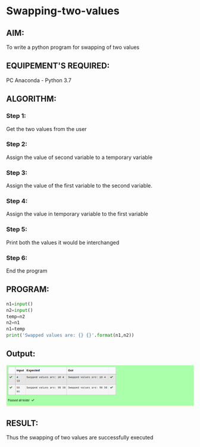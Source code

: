 # Swapping-two-values
## AIM:
To write a python program for swapping of two values
## EQUIPEMENT'S REQUIRED: 
PC
Anaconda - Python 3.7
## ALGORITHM: 
### Step 1:
Get the two values from the user
### Step 2: 
Assign the value of second variable to a temporary variable 
### Step 3: 
Assign the value of the first variable to the second variable.
### Step 4:  
Assign the value in temporary variable to the first variable
### Step 5: 
Print both the values it would be interchanged
### Step 6: 
End the program
## PROGRAM:
```python
n1=input()
n2=input()
temp=n2
n2=n1
n1=temp
print('Swapped values are: {} {}'.format(n1,n2))
```
## Output:
![output12](swapping.png)

## RESULT:
Thus the swapping of two values are successfully executed



